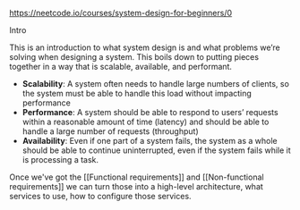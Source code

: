 https://neetcode.io/courses/system-design-for-beginners/0

Intro

This is an introduction to what system design is and what problems we’re solving when designing a system. This boils down to putting pieces together in a way that is scalable, available, and performant.

- **Scalability**: A system often needs to handle large numbers of clients, so the system must be able to handle this load without impacting performance
- **Performance**: A system should be able to respond to users’ requests within a reasonable amount of time (latency) and should be able to handle a large number of requests (throughput)
- **Availability**: Even if one part of a system fails, the system as a whole should be able to continue uninterrupted, even if the system fails while it is processing a task.

Once we've got the  [[Functional requirements]] and [[Non-functional requirements]] we can turn those into a high-level architecture, what services to use, how to configure those services.


